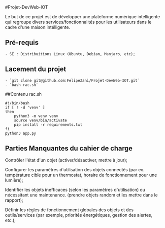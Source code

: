 #Projet-DevWeb-IOT

Le but de ce projet est de développer une plateforme numérique intelligente qui regroupe divers services/fonctionnalités pour les utilisateurs dans le cadre d'une maison intélligente. 

## Pré-requis
    - SE : Distribuitions Linux (Ubuntu, Debian, Manjaro, etc);
## Lacement du projet
    - `git clone git@github.com:FelipeZani/Projet-DevWeb-IOT.git`
    - `bash rac.sh`

##Contenu rac.sh
```
#!/bin/bash
if [ ! -d 'venv' ]
then
    python3 -m venv venv
    source venv/bin/activate
    pip install -r requirements.txt
fi
python3 app.py
```
## Parties Manquantes du cahier de charge
Contrôler l'état d'un objet (activer/désactiver, mettre à jour);

Configurer les paramètres d'utilisation des objets connectés (par ex. température cible pour un thermostat, horaire de fonctionnement pour une lumière);

Identifier les objets inefficaces (selon les paramètres d'utilisation) ou nécessitant une maintenance. (prendre objets random et les mettre dans le rapport);

Définir les règles de fonctionnement globales des objets et des outils/services (par exemple, priorités énergétiques, gestion des alertes, etc.);

